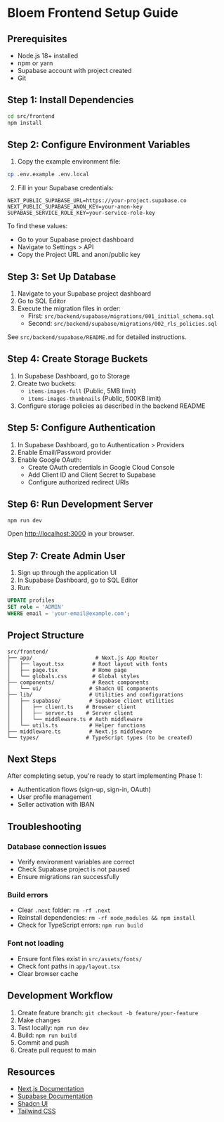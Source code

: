 # Bloem Frontend Setup Guide

## Prerequisites

- Node.js 18+ installed
- npm or yarn
- Supabase account with project created
- Git

## Step 1: Install Dependencies

```bash
cd src/frontend
npm install
```

## Step 2: Configure Environment Variables

1. Copy the example environment file:
```bash
cp .env.example .env.local
```

2. Fill in your Supabase credentials:
```env
NEXT_PUBLIC_SUPABASE_URL=https://your-project.supabase.co
NEXT_PUBLIC_SUPABASE_ANON_KEY=your-anon-key
SUPABASE_SERVICE_ROLE_KEY=your-service-role-key
```

To find these values:
- Go to your Supabase project dashboard
- Navigate to Settings > API
- Copy the Project URL and anon/public key

## Step 3: Set Up Database

1. Navigate to your Supabase project dashboard
2. Go to SQL Editor
3. Execute the migration files in order:
   - First: `src/backend/supabase/migrations/001_initial_schema.sql`
   - Second: `src/backend/supabase/migrations/002_rls_policies.sql`

See `src/backend/supabase/README.md` for detailed instructions.

## Step 4: Create Storage Buckets

1. In Supabase Dashboard, go to Storage
2. Create two buckets:
   - `items-images-full` (Public, 5MB limit)
   - `items-images-thumbnails` (Public, 500KB limit)
3. Configure storage policies as described in the backend README

## Step 5: Configure Authentication

1. In Supabase Dashboard, go to Authentication > Providers
2. Enable Email/Password provider
3. Enable Google OAuth:
   - Create OAuth credentials in Google Cloud Console
   - Add Client ID and Client Secret to Supabase
   - Configure authorized redirect URIs

## Step 6: Run Development Server

```bash
npm run dev
```

Open [http://localhost:3000](http://localhost:3000) in your browser.

## Step 7: Create Admin User

1. Sign up through the application UI
2. In Supabase Dashboard, go to SQL Editor
3. Run:
```sql
UPDATE profiles 
SET role = 'ADMIN' 
WHERE email = 'your-email@example.com';
```

## Project Structure

```
src/frontend/
├── app/                    # Next.js App Router
│   ├── layout.tsx         # Root layout with fonts
│   ├── page.tsx           # Home page
│   └── globals.css        # Global styles
├── components/            # React components
│   └── ui/               # Shadcn UI components
├── lib/                  # Utilities and configurations
│   ├── supabase/         # Supabase client utilities
│   │   ├── client.ts    # Browser client
│   │   ├── server.ts    # Server client
│   │   └── middleware.ts # Auth middleware
│   └── utils.ts          # Helper functions
├── middleware.ts         # Next.js middleware
└── types/               # TypeScript types (to be created)
```

## Next Steps

After completing setup, you're ready to start implementing Phase 1:
- Authentication flows (sign-up, sign-in, OAuth)
- User profile management
- Seller activation with IBAN

## Troubleshooting

### Database connection issues
- Verify environment variables are correct
- Check Supabase project is not paused
- Ensure migrations ran successfully

### Build errors
- Clear `.next` folder: `rm -rf .next`
- Reinstall dependencies: `rm -rf node_modules && npm install`
- Check for TypeScript errors: `npm run build`

### Font not loading
- Ensure font files exist in `src/assets/fonts/`
- Check font paths in `app/layout.tsx`
- Clear browser cache

## Development Workflow

1. Create feature branch: `git checkout -b feature/your-feature`
2. Make changes
3. Test locally: `npm run dev`
4. Build: `npm run build`
5. Commit and push
6. Create pull request to main

## Resources

- [Next.js Documentation](https://nextjs.org/docs)
- [Supabase Documentation](https://supabase.com/docs)
- [Shadcn UI](https://ui.shadcn.com)
- [Tailwind CSS](https://tailwindcss.com/docs)

